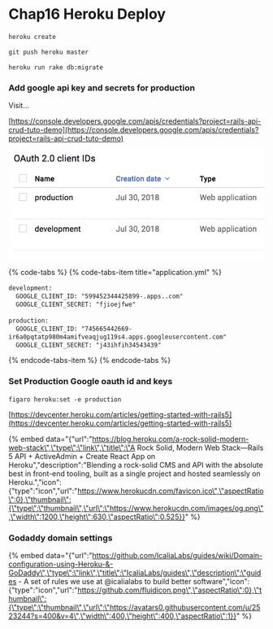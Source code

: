 # Chap16 Heroku Deploy

```text
heroku create
```



```text
git push heroku master
```



```text
heroku run rake db:migrate
```



### Add google api key and secrets for production

Visit...

[https://console.developers.google.com/apis/credentials?project=rails-api-crud-tuto-demo](https://console.developers.google.com/apis/credentials?project=rails-api-crud-tuto-demo)

![](.gitbook/assets/sukurnshotto-2018-08-13-132043.png)



{% code-tabs %}
{% code-tabs-item title="application.yml" %}
```text
development:
  GOOGLE_CLIENT_ID: "599452344425899-.apps..com"
  GOOGLE_CLIENT_SECRET: "fjioejfwe"

production:
  GOOGLE_CLIENT_ID: "745665442669-ir6a0pqtatp980m4amifveaqjug119s4.apps.googleusercontent.com"
  GOOGLE_CLIENT_SECRET: "j43ihfih34543439"

```
{% endcode-tabs-item %}
{% endcode-tabs %}

### Set Production Google oauth id and keys

```text
figaro heroku:set -e production
```



[https://devcenter.heroku.com/articles/getting-started-with-rails5](https://devcenter.heroku.com/articles/getting-started-with-rails5)





{% embed data="{\"url\":\"https://blog.heroku.com/a-rock-solid-modern-web-stack\",\"type\":\"link\",\"title\":\"A Rock Solid, Modern Web Stack—Rails 5 API + ActiveAdmin + Create React App on Heroku\",\"description\":\"Blending a rock-solid CMS and API with the absolute best in front-end tooling, built as a single project and hosted seamlessly on Heroku.\",\"icon\":{\"type\":\"icon\",\"url\":\"https://www.herokucdn.com/favicon.ico\",\"aspectRatio\":0},\"thumbnail\":{\"type\":\"thumbnail\",\"url\":\"https://www.herokucdn.com/images/og.png\",\"width\":1200,\"height\":630,\"aspectRatio\":0.525}}" %}





### Godaddy domain settings

{% embed data="{\"url\":\"https://github.com/IcaliaLabs/guides/wiki/Domain-configuration-using-Heroku-&-GoDaddy\",\"type\":\"link\",\"title\":\"IcaliaLabs/guides\",\"description\":\"guides - A set of rules we use at @icalialabs to build better software\",\"icon\":{\"type\":\"icon\",\"url\":\"https://github.com/fluidicon.png\",\"aspectRatio\":0},\"thumbnail\":{\"type\":\"thumbnail\",\"url\":\"https://avatars0.githubusercontent.com/u/2523244?s=400&v=4\",\"width\":400,\"height\":400,\"aspectRatio\":1}}" %}



